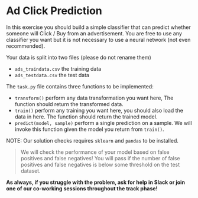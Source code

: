 # Ad Click Prediction

In this exercise you should build a simple classifier that can predict whether
someone will Click / Buy from an advertisement. You are free 
to use any classifier you want but it is not necessary to use a neural network
(not even recommended).

Your data is split into two files (please do not rename them)
- `ads_traindata.csv` the training data
- `ads_testdata.csv` the test data

The `task.py` file contains three functions to be implemented:
- `transform()` perform any data transformation you want here, The function
should return the transformed data.
- `train()` perform any training you want here, you should also load the data
in here. The function should return the trained model.
- `predict(model, sample)` perform a single prediction on a sample. We will
invoke this function given the model you return from `train()`.

NOTE: Our solution checks requires `sklearn` and `pandas` to be installed.

> We will check the performance of your model based on false positives and
> false negatives! You will pass if the number of false positives and false
> negatives is below some threshold on the test dataset.

**As always, if you struggle with the problem, ask for help in Slack or join one of our 
co-working sessions throughout the track phase!**
